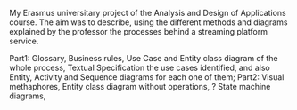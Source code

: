 My Erasmus universitary project of the Analysis and Design of Applications course.
The aim was to describe, using the different methods and diagrams explained by the professor the processes behind a streaming platform service. 

Part1: Glossary, Business rules, Use Case and Entity class diagram of the whole process, Textual Specification the use cases identified, and also Entity, Activity and Sequence diagrams for each one of them;
Part2: Visual methaphores, Entity class diagram without operations, ? State machine diagrams, 
